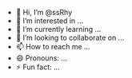 - 👋 Hi, I’m @ssRhy
- 👀 I’m interested in ...
- 🌱 I’m currently learning ...
- 💞️ I’m looking to collaborate on ...
- 📫 How to reach me ...
- 😄 Pronouns: ...
- ⚡ Fun fact: ...

<!---
ssRhy/ssRhy is a ✨ special ✨ repository because its `README.md` (this file) appears on your GitHub profile.
You can click the Preview link to take a look at your changes.
--->
